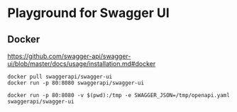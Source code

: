 # Playground for Swagger UI

## Docker

<https://github.com/swagger-api/swagger-ui/blob/master/docs/usage/installation.md#docker>

```shell-session
docker pull swaggerapi/swagger-ui
docker run -p 80:8080 swaggerapi/swagger-ui
```

```shell-session
docker run -p 80:8080 -v $(pwd):/tmp -e SWAGGER_JSON=/tmp/openapi.yaml swaggerapi/swagger-ui
```
